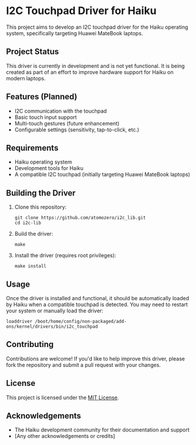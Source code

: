 # I2C Touchpad Driver for Haiku

This project aims to develop an I2C touchpad driver for the Haiku operating system, specifically targeting Huawei MateBook laptops.

## Project Status

This driver is currently in development and is not yet functional. It is being created as part of an effort to improve hardware support for Haiku on modern laptops.

## Features (Planned)

- I2C communication with the touchpad
- Basic touch input support
- Multi-touch gestures (future enhancement)
- Configurable settings (sensitivity, tap-to-click, etc.)

## Requirements

- Haiku operating system
- Development tools for Haiku
- A compatible I2C touchpad (initially targeting Huawei MateBook laptops)

## Building the Driver

1. Clone this repository:
   ```
   git clone https://github.com/atomozero/i2c_lib.git
   cd i2c-lib
   ```

2. Build the driver:
   ```
   make
   ```

3. Install the driver (requires root privileges):
   ```
   make install
   ```

## Usage

Once the driver is installed and functional, it should be automatically loaded by Haiku when a compatible touchpad is detected. You may need to restart your system or manually load the driver:

```
loaddriver /boot/home/config/non-packaged/add-ons/kernel/drivers/bin/i2c_touchpad
```

## Contributing

Contributions are welcome! If you'd like to help improve this driver, please fork the repository and submit a pull request with your changes.

## License

This project is licensed under the [MIT License](LICENSE).

## Acknowledgements

- The Haiku development community for their documentation and support
- [Any other acknowledgements or credits]
